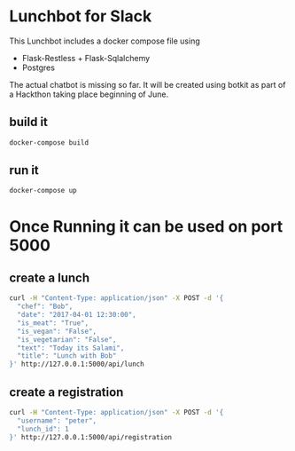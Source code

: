# Lunchbot for Slack
This Lunchbot includes a docker compose file using
- Flask-Restless + Flask-Sqlalchemy
- Postgres

The actual chatbot is missing so far. It will be created using botkit as part of a Hackthon taking place beginning of June.

## build it
```bash
docker-compose build
```

## run it
```bash
docker-compose up
```

# Once Running it can be used on port 5000

## create a lunch
```bash
curl -H "Content-Type: application/json" -X POST -d '{
  "chef": "Bob", 
  "date": "2017-04-01 12:30:00", 
  "is_meat": "True", 
  "is_vegan": "False", 
  "is_vegetarian": "False",
  "text": "Today its Salami", 
  "title": "Lunch with Bob"
}' http://127.0.0.1:5000/api/lunch
```

## create a registration
```bash
curl -H "Content-Type: application/json" -X POST -d '{
  "username": "peter",
  "lunch_id": 1
}' http://127.0.0.1:5000/api/registration
```
